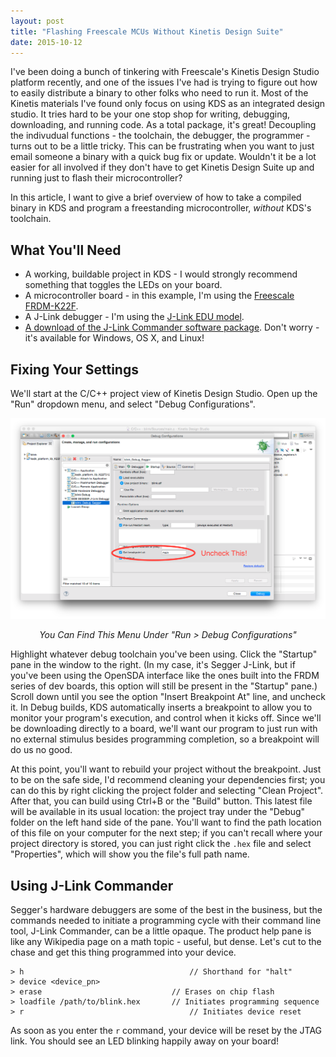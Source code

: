```yaml
---
layout: post
title: "Flashing Freescale MCUs Without Kinetis Design Suite"
date: 2015-10-12
---
```


I've been doing a bunch of tinkering with Freescale's Kinetis Design Studio platform recently, and one of the issues I've had is trying to figure out how to easily distribute a binary to other folks who need to run it. Most of the Kinetis materials I've found only focus on using KDS as an integrated design studio. It tries hard to be your one stop shop for writing, debugging, downloading, and running code. As a total package, it's great! Decoupling the indivudual functions - the toolchain, the debugger, the programmer - turns out to be a little tricky. This can be frustrating when you want to just email someone a binary with a quick bug fix or update. Wouldn't it be a lot easier for all involved if they don't have to get Kinetis Design Suite up and running just to flash their microcontroller? 

In this article, I want to give a brief overview of how to take a compiled binary in KDS and program a freestanding microcontroller, _without_ KDS's toolchain. 

## What You'll Need
* A working, buildable project in KDS - I would strongly recommend something that toggles the LEDs on your board. 
* A microcontroller board - in this example, I'm using the [Freescale FRDM-K22F](http://www.freescale.com/webapp/sps/site/prod_summary.jsp?code=FRDM-K22F).
* A J-Link debugger - I'm using the [J-Link EDU model](https://www.segger.com/j-link-edu.html).
* [A download of the J-Link Commander software package](https://www.segger.com/j-link-commander.html). Don't worry - it's available for Windows, OS X, and Linux!

## Fixing Your Settings
We'll start at the C/C++ project view of Kinetis Design Studio. Open up the "Run" dropdown menu, and select "Debug Configurations". 

<div align="center">
<img src="../assets/kds_main_breakpoint.png"/>
<p align="center"><em>You Can Find This Menu Under "Run > Debug Configurations"</em></p>
</div>

Highlight whatever debug toolchain you've been using. Click the "Startup" pane in the window to the right. (In my case, it's Segger J-Link, but if you've been using the OpenSDA interface like the ones built into the FRDM series of dev boards, this option will still be present in the "Startup" pane.) Scroll down until you see the option "Insert Breakpoint At" line, and uncheck it. In Debug builds, KDS automatically inserts a breakpoint to allow you to monitor your program's execution, and control when it kicks off. Since we'll be downloading directly to a board, we'll want our program to just run with no external stimulus besides programming completion, so a breakpoint will do us no good. 

At this point, you'll want to rebuild your project without the breakpoint. Just to be on the safe side, I'd recommend cleaning your dependencies first; you can do this by right clicking the project folder and selecting "Clean Project". After that, you can build using Ctrl+B or the "Build" button. This latest file will be available in its usual location: the project tray under the "Debug" folder on the left hand side of the pane. You'll want to find the path location of this file on your computer for the next step; if you can't recall where your project directory is stored, you can just right click the `.hex` file and select "Properties", which will show you the file's full path name. 

## Using J-Link Commander

Segger's hardware debuggers are some of the best in the business, but the commands needed to initiate a programming cycle with their command line tool, J-Link Commander, can be a little opaque. The product help pane is like any Wikipedia page on a math topic - useful, but dense. Let's cut to the chase and get this thing programmed into your device. 

```
> h										// Shorthand for "halt"
> device <device_pn>	
> erase								// Erases on chip flash
> loadfile /path/to/blink.hex		// Initiates programming sequence
> r										// Initiates device reset
```
As soon as you enter the `r` command, your device will be reset by the JTAG link. You should see an LED blinking happily away on your board!